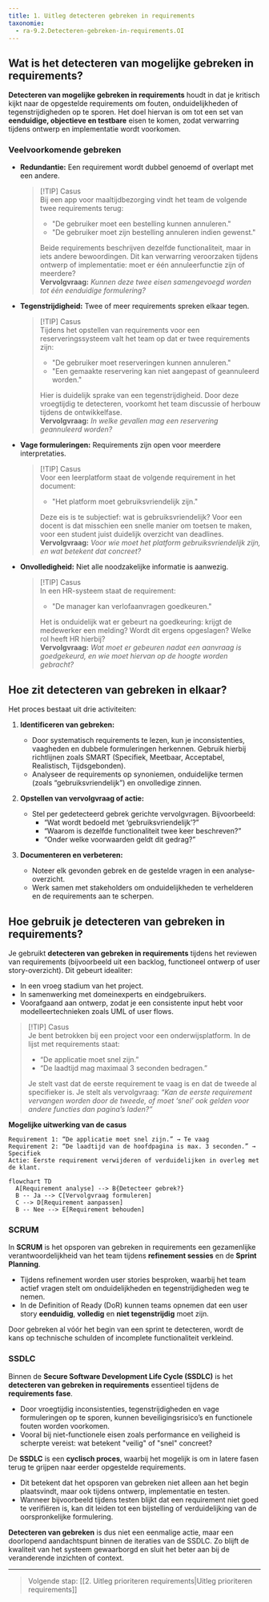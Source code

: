 ```yaml
---
title: 1. Uitleg detecteren gebreken in requirements
taxonomie:
  - ra-9.2.Detecteren-gebreken-in-requirements.OI
---
```


## Wat is het detecteren van mogelijke gebreken in requirements?
**Detecteren van mogelijke gebreken in requirements** houdt in dat je kritisch kijkt naar de opgestelde requirements om fouten, onduidelijkheden of tegenstrijdigheden op te sporen. Het doel hiervan is om tot een set van **eenduidige, objectieve en testbare** eisen te komen, zodat verwarring tijdens ontwerp en implementatie wordt voorkomen. 

### Veelvoorkomende gebreken  
- **Redundantie:** Een requirement wordt dubbel genoemd of overlapt met een andere.  
  > [!TIP] Casus  
  > Bij een app voor maaltijdbezorging vindt het team de volgende twee requirements terug:  
  > - "De gebruiker moet een bestelling kunnen annuleren."  
  > - "De gebruiker moet zijn bestelling annuleren indien gewenst."  
  >  
  > Beide requirements beschrijven dezelfde functionaliteit, maar in iets andere bewoordingen. Dit kan verwarring veroorzaken tijdens ontwerp of implementatie: moet er één annuleerfunctie zijn of meerdere?  
  > **Vervolgvraag:** *Kunnen deze twee eisen samengevoegd worden tot één eenduidige formulering?*

- **Tegenstrijdigheid:** Twee of meer requirements spreken elkaar tegen.  
  > [!TIP] Casus  
  > Tijdens het opstellen van requirements voor een reserveringssysteem valt het team op dat er twee requirements zijn:  
  > - "De gebruiker moet reserveringen kunnen annuleren."  
  > - "Een gemaakte reservering kan niet aangepast of geannuleerd worden."  
  >  
  > Hier is duidelijk sprake van een tegenstrijdigheid. Door deze vroegtijdig te detecteren, voorkomt het team discussie of herbouw tijdens de ontwikkelfase.  
  > **Vervolgvraag:** *In welke gevallen mag een reservering geannuleerd worden?*

- **Vage formuleringen:** Requirements zijn open voor meerdere interpretaties.  
  > [!TIP] Casus  
  > Voor een leerplatform staat de volgende requirement in het document:  
  > - "Het platform moet gebruiksvriendelijk zijn."  
  >  
  > Deze eis is te subjectief: wat is gebruiksvriendelijk? Voor een docent is dat misschien een snelle manier om toetsen te maken, voor een student juist duidelijk overzicht van deadlines.  
  > **Vervolgvraag:** *Voor wie moet het platform gebruiksvriendelijk zijn, en wat betekent dat concreet?*

- **Onvolledigheid:** Niet alle noodzakelijke informatie is aanwezig.  
  > [!TIP] Casus  
  > In een HR-systeem staat de requirement:  
  > - "De manager kan verlofaanvragen goedkeuren."  
  >  
  > Het is onduidelijk wat er gebeurt na goedkeuring: krijgt de medewerker een melding? Wordt dit ergens opgeslagen? Welke rol heeft HR hierbij?  
  > **Vervolgvraag:** *Wat moet er gebeuren nadat een aanvraag is goedgekeurd, en wie moet hiervan op de hoogte worden gebracht?*

## Hoe zit detecteren van gebreken in elkaar?
Het proces bestaat uit drie activiteiten:
1. **Identificeren van gebreken:**
   - Door systematisch requirements te lezen, kun je inconsistenties, vaagheden en dubbele formuleringen herkennen. Gebruik hierbij richtlijnen zoals SMART (Specifiek, Meetbaar, Acceptabel, Realistisch, Tijdsgebonden).
   - Analyseer de requirements op synoniemen, onduidelijke termen (zoals “gebruiksvriendelijk”) en onvolledige zinnen.

2. **Opstellen van vervolgvraag of actie:**
   - Stel per gedetecteerd gebrek gerichte vervolgvragen. Bijvoorbeeld:  
     - “Wat wordt bedoeld met ‘gebruiksvriendelijk’?”
     - “Waarom is dezelfde functionaliteit twee keer beschreven?”
     - “Onder welke voorwaarden geldt dit gedrag?”

3. **Documenteren en verbeteren:**
   - Noteer elk gevonden gebrek en de gestelde vragen in een analyse-overzicht.
   - Werk samen met stakeholders om onduidelijkheden te verhelderen en de requirements aan te scherpen.

## Hoe gebruik je detecteren van gebreken in requirements?

Je gebruikt **detecteren van gebreken in requirements** tijdens het reviewen van requirements (bijvoorbeeld uit een backlog, functioneel ontwerp of user story-overzicht). Dit gebeurt idealiter:
- In een vroeg stadium van het project.
- In samenwerking met domeinexperts en eindgebruikers.
- Voorafgaand aan ontwerp, zodat je een consistente input hebt voor modelleertechnieken zoals UML of user flows.

> [!TIP] Casus  
> Je bent betrokken bij een project voor een onderwijsplatform. In de lijst met requirements staat:  
> - “De applicatie moet snel zijn.”  
> - “De laadtijd mag maximaal 3 seconden bedragen.”  
>  
> Je stelt vast dat de eerste requirement te vaag is en dat de tweede al specifieker is. Je stelt als vervolgvraag: *“Kan de eerste requirement vervangen worden door de tweede, of moet ‘snel’ ook gelden voor andere functies dan pagina’s laden?”*

**Mogelijke uitwerking van de casus**
```text
Requirement 1: “De applicatie moet snel zijn.” → Te vaag  
Requirement 2: “De laadtijd van de hoofdpagina is max. 3 seconden.” → Specifiek  
Actie: Eerste requirement verwijderen of verduidelijken in overleg met de klant.
```

```mermaid
flowchart TD
  A[Requirement analyse] --> B{Detecteer gebrek?}
  B -- Ja --> C[Vervolgvraag formuleren]
  C --> D[Requirement aanpassen]
  B -- Nee --> E[Requirement behouden]
```

### SCRUM  
In **SCRUM** is het opsporen van gebreken in requirements een gezamenlijke verantwoordelijkheid van het team tijdens **refinement sessies** en de **Sprint Planning**.  
- Tijdens refinement worden user stories besproken, waarbij het team actief vragen stelt om onduidelijkheden en tegenstrijdigheden weg te nemen.  
- In de Definition of Ready (DoR) kunnen teams opnemen dat een user story **eenduidig**, **volledig** en **niet tegenstrijdig** moet zijn.

Door gebreken al vóór het begin van een sprint te detecteren, wordt de kans op technische schulden of incomplete functionaliteit verkleind.

### SSDLC  
Binnen de **Secure Software Development Life Cycle (SSDLC)** is het **detecteren van gebreken in requirements** essentieel tijdens de **requirements fase**.  
- Door vroegtijdig inconsistenties, tegenstrijdigheden en vage formuleringen op te sporen, kunnen beveiligingsrisico’s en functionele fouten worden voorkomen.  
- Vooral bij niet-functionele eisen zoals performance en veiligheid is scherpte vereist: wat betekent "veilig" of "snel" concreet?

De **SSDLC** is een **cyclisch proces**, waarbij het mogelijk is om in latere fasen terug te grijpen naar eerder opgestelde requirements.  
- Dit betekent dat het opsporen van gebreken niet alleen aan het begin plaatsvindt, maar ook tijdens ontwerp, implementatie en testen.  
- Wanneer bijvoorbeeld tijdens testen blijkt dat een requirement niet goed te verifiëren is, kan dit leiden tot een bijstelling of verduidelijking van de oorspronkelijke formulering.

**Detecteren van gebreken** is dus niet een eenmalige actie, maar een doorlopend aandachtspunt binnen de iteraties van de SSDLC. Zo blijft de kwaliteit van het systeem gewaarborgd en sluit het beter aan bij de veranderende inzichten of context.

---

> Volgende stap: [[2. Uitleg prioriteren requirements|Uitleg prioriteren requirements]]